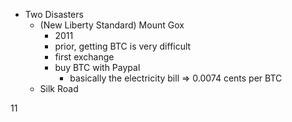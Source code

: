 - Two Disasters
    - (New Liberty Standard) Mount Gox
        - 2011
        - prior, getting BTC is very difficult
        - first exchange
        - buy BTC with Paypal
            - basically the electricity bill => 0.0074 cents per BTC
    - Silk Road

11